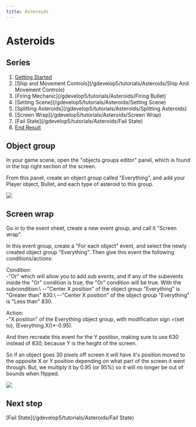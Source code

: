 ```yaml
---
title: Asteroids
---
```

# Asteroids

## Series

1. [Getting Started](/gdevelop5/tutorials/asteroids/start)
2. [Ship and Movement Controls](/gdevelop5/tutorials/Asteroids/Ship And Movement Controls)
3. [Firing Mechanic](/gdevelop5/tutorials/Asteroids/Firing Bullet)
4. [Setting Scene](/gdevelop5/tutorials/Asteroids/Setting Scene)
5. [Splitting Asteroids](/gdevelop5/tutorials/Asteroids/Splitting Asteroids)
6. [Screen Wrap](/gdevelop5/tutorials/Asteroids/Screen Wrap)
7. [Fail State](/gdevelop5/tutorials/Asteroids/Fail State)
8. [End Result](/gdevelop5/tutorials/end_result)

## Object group

In your game scene, open the "objects groups editor" panel, which is found in the top right section of the screen.

From this panel, create an object group called "Everything", and add your Player object, Bullet, and each type of asteroid to this group.

![](/gdevelop5/tutorials/asteroids/asteroids_gif_11_everything_object_group.gif)

## Screen wrap

Go in to the event sheet, create a new event group, and call it "Screen wrap".

In this event group, create a "For each object" event, and select the newly created object group "Everything". Then give this event the following conditions/actions:

Condition:  
-"Or" which will allow you to add sub events, and if any of the subevents inside the "Or" condition is true, the "Or" condition will be true. With the subcondition:\\    --"Center X position" of the object group "Everything" is "Greater than" 830.\\    --"Center X position" of the object group "Everything" is "Less than" 830.

Action:  
-"X position" of the Everything object group, with modification sign =(set to), (Everything.X()*-0.95). 

And then recreate this event for the Y position, making sure to use 630 instead of 830, because Y is the height of the screen.

So if an object goes 30 pixels off screen it will have it's position moved to the opposite X or Y position depending on what part of the screen it went through. But, we multiply it by 0.95 (or 95%) so it will no longer be out of bounds when flipped.

![](/gdevelop5/tutorials/asteroids/screen_wrap/pasted/20220119-182309.png)

## Next step

[Fail State](/gdevelop5/tutorials/Asteroids/Fail State)